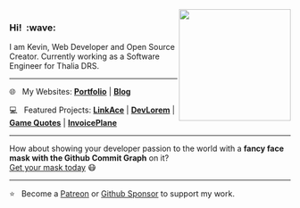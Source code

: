 <img src="https://kovah.de/kvh_social_1200x630.jpg" align="right" width="200">
<h3>Hi! &nbsp;:wave:</h3>

I am Kevin, Web Developer and Open Source Creator. Currently working as a Software Engineer for Thalia DRS.

---

:globe_with_meridians:&nbsp;&nbsp; My Websites: [**Portfolio**](https://kovah.de/) | [**Blog**](https://blog.kovah.de/en/)

:computer:&nbsp;&nbsp; Featured Projects: [**LinkAce**](https://www.linkace.org/) | [**DevLorem**](https://github.com/Kovah/DevLorem) | [**Game Quotes**](https://game-quotes.com/) | [**InvoicePlane**](https://invoiceplane.com/)

---

How about showing your developer passion to the world with a **fancy face mask with the Github Commit Graph** on it?  
[Get your mask today](https://www.redbubble.com/i/mask/The-Github-Commit-Graph-by-kovah-de/55468616.9G0D8) :mask:

---

:star:&nbsp;&nbsp; Become a [Patreon](https://www.patreon.com/Kovah) or [Github Sponsor](https://github.com/sponsors/Kovah) to support my work.
